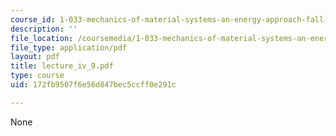 ```yaml
---
course_id: 1-033-mechanics-of-material-systems-an-energy-approach-fall-2003
description: ''
file_location: /coursemedia/1-033-mechanics-of-material-systems-an-energy-approach-fall-2003/172fb9507f6e56d847bec5ccff0e291c_lecture_iv_9.pdf
file_type: application/pdf
layout: pdf
title: lecture_iv_9.pdf
type: course
uid: 172fb9507f6e56d847bec5ccff0e291c

---
```

None